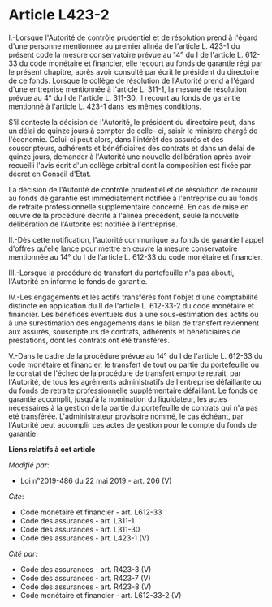 # Article L423-2

I.-Lorsque l'Autorité de contrôle prudentiel et de résolution prend à l'égard d'une personne mentionnée au premier alinéa de
l'article L. 423-1 du présent code la mesure conservatoire prévue au 14° du I de l'article L. 612-33 du code monétaire et
financier, elle recourt au fonds de garantie régi par le présent chapitre, après avoir consulté par écrit le président du
directoire de ce fonds. Lorsque le collège de résolution de l'Autorité prend à l'égard d'une entreprise mentionnée à
l'article L. 311-1, la mesure de résolution prévue au 4° du I de l'article L. 311-30, il recourt au fonds de garantie
mentionné à l'article L. 423-1 dans les mêmes conditions.

S'il conteste la décision de l'Autorité, le président du directoire peut, dans un délai de quinze jours à compter de celle-
ci, saisir le ministre chargé de l'économie. Celui-ci peut alors, dans l'intérêt des assurés et des souscripteurs, adhérents
et bénéficiaires des contrats et dans un délai de quinze jours, demander à l'Autorité une nouvelle délibération après avoir
recueilli l'avis écrit d'un collège arbitral dont la composition est fixée par décret en Conseil d'Etat.

La décision de l'Autorité de contrôle prudentiel et de résolution de recourir au fonds de garantie est immédiatement notifiée
à l'entreprise ou au fonds de retraite professionnelle supplémentaire concerné. En cas de mise en œuvre de la procédure
décrite à l'alinéa précédent, seule la nouvelle délibération de l'Autorité est notifiée à l'entreprise.

II.-Dès cette notification, l'autorité communique au fonds de garantie l'appel d'offres qu'elle lance pour mettre en œuvre la
mesure conservatoire mentionnée au 14° du I de l'article L. 612-33 du code monétaire et financier.

III.-Lorsque la procédure de transfert du portefeuille n'a pas abouti, l'Autorité en informe le fonds de garantie.

IV.-Les engagements et les actifs transférés font l'objet d'une comptabilité distincte en application du II de l'article L.
612-33-2 du code monétaire et financier. Les bénéfices éventuels dus à une sous-estimation des actifs ou à une surestimation
des engagements dans le bilan de transfert reviennent aux assurés, souscripteurs de contrats, adhérents et bénéficiaires de
prestations, dont les contrats ont été transférés.

V.-Dans le cadre de la procédure prévue au 14° du I de l'article L. 612-33 du code monétaire et financier, le transfert de
tout ou partie du portefeuille ou le constat de l'échec de la procédure de transfert emporte retrait, par l'Autorité, de tous
les agréments administratifs de l'entreprise défaillante ou du fonds de retraite professionnelle supplémentaire défaillant.
Le fonds de garantie accomplit, jusqu'à la nomination du liquidateur, les actes nécessaires à la gestion de la partie du
portefeuille de contrats qui n'a pas été transférée. L'administrateur provisoire nommé, le cas échéant, par l'Autorité peut
accomplir ces actes de gestion pour le compte du fonds de garantie.

**Liens relatifs à cet article**

_Modifié par_:

  - Loi n°2019-486 du 22 mai 2019 - art. 206 (V)

_Cite_:

  - Code monétaire et financier - art. L612-33
  - Code des assurances - art. L311-1
  - Code des assurances - art. L311-30
  - Code des assurances - art. L423-1 (V)

_Cité par_:

  - Code des assurances - art. R423-3 (V)
  - Code des assurances - art. R423-7 (V)
  - Code des assurances - art. R423-8 (V)
  - Code monétaire et financier - art. L612-33-2 (V)
